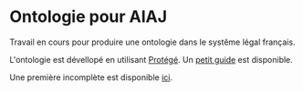 # Ontologie pour AIAJ

Travail en cours pour produire une ontologie dans le systême légal français. 

L'ontologie est dévellopé en utilisant [Protégé](http://protege.stanford.edu). Un [petit guide](/Protege.md) est disponible.

Une première incomplète est disponible [ici](/OntologieLegalFrançais/ReflexionOntologie.md).